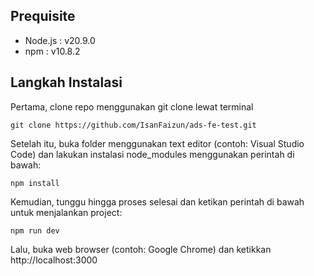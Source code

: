 
## Prequisite
- Node.js : v20.9.0
- npm : v10.8.2

## Langkah Instalasi
Pertama, clone repo menggunakan git clone lewat terminal
```console
git clone https://github.com/IsanFaizun/ads-fe-test.git
```
Setelah itu, buka folder menggunakan text editor (contoh: Visual Studio Code) dan lakukan instalasi node_modules menggunakan perintah di bawah:
```console
npm install
```
Kemudian, tunggu hingga proses selesai dan ketikan perintah di bawah untuk menjalankan project:
```console
npm run dev
```
Lalu, buka web browser (contoh: Google Chrome) dan ketikkan http://localhost:3000

